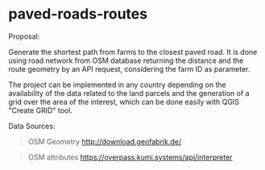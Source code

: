 # paved-roads-routes

Proposal: 

Generate the shortest path from farms to the closest paved road. It is done using road network from OSM database returning the distance and the route geometry by an API request, considering the farm ID as parameter. 

The project can be implemented in any country depending on the availability of the data related to the land parcels and the generation of a grid over the area of the interest, which can be done easily with QGIS "Create GRID" tool. 

Data Sources: 

 >OSM Geometry 
    http://download.geofabrik.de/

 >OSM attributes
   https://overpass.kumi.systems/api/interpreter

   

 
